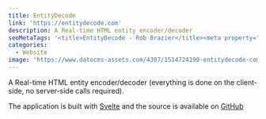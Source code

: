 ```yaml
---
title: EntityDecode
link: 'https://entitydecode.com'
description: A Real-time HTML entity encoder/decoder
seoMetaTags: '<title>EntityDecode - Rob Brazier</title><meta property="og:title" content="EntityDecode"><meta name="twitter:title" content="EntityDecode"><meta name="description" content="A Real-time HTML entity encoder/decoder"><meta property="og:description" content="A Real-time HTML entity encoder/decoder"><meta name="twitter:description" content="A Real-time HTML entity encoder/decoder"><meta name="twitter:site" content="@RobBrazier"><meta name="twitter:card" content="summary"><meta property="article:modified_time" content="2017-12-31T16:19:54Z"><meta property="og:locale" content="en_EN"><meta property="og:type" content="article"><meta property="og:site_name" content="Rob Brazier"><meta property="og:image" content="https://www.datocms-assets.com/4307/1514724190-entitydecode-com.png"><meta name="twitter:image" content="https://www.datocms-assets.com/4307/1514724190-entitydecode-com.png">'
categories:
  - Website
image: 'https://www.datocms-assets.com/4307/1514724190-entitydecode-com.png?w=800&fm=png&auto=compress'
---
```


A Real-time HTML entity encoder/decoder (everything is done on the client-side, no server-side calls required).

The application is built with [Svelte](https://svelte.technology) and the source is available on [GitHub](https://github.com/RobBrazier/entitydecode.com)